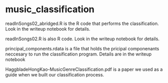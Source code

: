 # music_classification

readInSongs02_abridged.R is the R code that performs the classification. Look in the writeup notebook for details.

readInSongs02.R is also R code. Look in the writeup notebook for details.

principal_components.rdata is a file that holds the pricipal componenants neccesary to run the classification program. Details are in the writeup notebook

HaggbladeHongKao-MusicGenreClassification.pdf is a paper we used as a guide when we built our classification process. 

